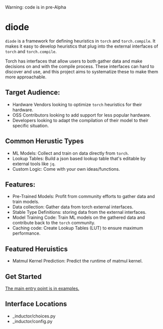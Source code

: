 Warning: code is in pre-Alpha

# diode
`diode` is a framework for defining heuristics in `torch` and `torch.compile`. It makes it easy to develop heuristics that plug into the external interfaces of `torch` and `torch.compile`.

Torch has interfaces that allow users to both gather data and make decisions on and with the compile process. These interfaces can hard to discover and use, and this project aims to systematize these to make them more approachable.

## Target Audience:
- Hardware Vendors looking to optimize `torch` heuristics for their hardware.
- OSS Contributors looking to add support for less popular hardware.
- Developers looking to adapt the compilation of their model to their specific situation.

## Common Herustic Types
- ML Models: Collect and train on data directly from `torch`.
- Lookup Tables: Build a json based lookup table that's editable by external tools like `jq`.
- Custom Logic: Come with your own ideas/functions.

## Features:
- Pre-Trained Models: Profit from community efforts to gather data and train models.
- Data collection: Gather data from torch external interfaces.
- Stable Type Definitions: storing data from the external interfaces.
- Model Training Code: Train ML models on the gathered data and contribute back to the `torch` community.
- Caching code: Create Lookup Tables (LUT) to ensure maximum performance.

## Featured Heruistics
- Matmul Kernel Prediction: Predict the runtime of matmul kernel.

## Get Started

[The main entry point is in examples.](https://github.com/pytorch/diode/examples/README.md)
## Interface Locations
- _inductor/choices.py
- _inductor/config.py
